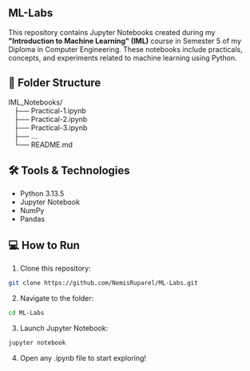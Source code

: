 ## ML-Labs

This repository contains Jupyter Notebooks created during my **"Introduction to Machine Learning" (IML)** course in Semester 5 of my Diploma in Computer Engineering. These notebooks include practicals, concepts, and experiments related to machine learning using Python.

## 📂 Folder Structure
IML_Notebooks/ <br>
&nbsp;&nbsp;&nbsp;├── Practical-1.ipynb <br>
&nbsp;&nbsp;&nbsp;├── Practical-2.ipynb <br>
&nbsp;&nbsp;&nbsp;├── Practical-3.ipynb <br>
&nbsp;&nbsp;&nbsp;├── ... <br>
&nbsp;&nbsp;&nbsp;└── README.md

## 🛠️ Tools & Technologies

- Python 3.13.5
- Jupyter Notebook
- NumPy
- Pandas


## 💻 How to Run

1. Clone this repository:

```bash
git clone https://github.com/NemisRuparel/ML-Labs.git
```
2. Navigate to the folder:
```bash
cd ML-Labs
```

3. Launch Jupyter Notebook:
```bash
jupyter notebook
```
4. Open any .ipynb file to start exploring!

